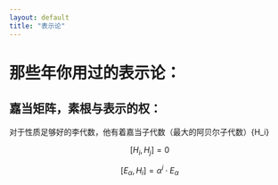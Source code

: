```yaml
---
layout: default
title: "表示论"
---
```


# 那些年你用过的表示论：

## 嘉当矩阵，素根与表示的权：

对于性质足够好的李代数，他有着嘉当子代数（最大的阿贝尔子代数）{H_i}


$$
[H_i, H_j] = 0
$$

$$
[E_{\alpha}, H_i] = \alpha^i \cdot E_{\alpha}
$$




